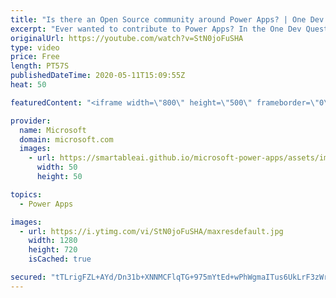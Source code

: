 ```yaml
---
title: "Is there an Open Source community around Power Apps? | One Dev Question: Dona Sarkar"
excerpt: "Ever wanted to contribute to Power Apps? In the One Dev Question series, Principal Cloud Advocate Dona Sarkar shares how you can contribute to Power Apps. #poweraddicts   For more information, visit: https://powerusers.microsoft.com/?WT.mc_id=onedevquestion-c9-donasa   Try Azure for free: https://aka.ms/TryAzure7"
originalUrl: https://youtube.com/watch?v=StN0joFuSHA
type: video
price: Free
length: PT57S
publishedDateTime: 2020-05-11T15:09:55Z
heat: 50

featuredContent: "<iframe width=\"800\" height=\"500\" frameborder=\"0\" src=\"https://www.youtube.com/embed/StN0joFuSHA\" allow=\"accelerometer; autoplay; encrypted-media; gyroscope; picture-in-picture\" allowfullscreen></iframe>"

provider:
  name: Microsoft
  domain: microsoft.com
  images:
    - url: https://smartableai.github.io/microsoft-power-apps/assets/images/organizations/microsoft.com-50x50.jpg
      width: 50
      height: 50

topics:
  - Power Apps

images:
  - url: https://i.ytimg.com/vi/StN0joFuSHA/maxresdefault.jpg
    width: 1280
    height: 720
    isCached: true

secured: "tTLrigFZL+AYd/Dn31b+XNNMCFlqTG+975mYtEd+wPhWgmaITus6UkLrF3zWrgeT2BO3cOgh1UUDAbD2dqwU/t1pfCid7cqfmRd0APwjpwfJ6hjL3BpqqV2xQJycjai28vvaX8t4DLJrAWrNEN6quKFOOXCUIfVeFsV+t8iS0NErhJaVvyi3a1sswbTdQeBgBac8+vjTVRZxxj4xLq+5Ul+T1o+J8+AIBUS2PpzdPZJZ/lMDRPRtAGFExQnaGMLy8kENsRvgZnnsdpOhWgYY6Uh9+rMbh+5QX5jvcrWeYnvElQ10gnzrdMQo97gSw1dDA3IZ8DZrbiB2xGr45RM62PUiQjZyKDfKjdkF/dDgwmtovsfhHdAddwdPoTbBuq79c0IFViUEZjcPQSaEWH2mGseGiOJEkdIDu3s1F4Fr9Mw=;RZjsyz9rS6+Y9u2U1EkgmQ=="
---
```


